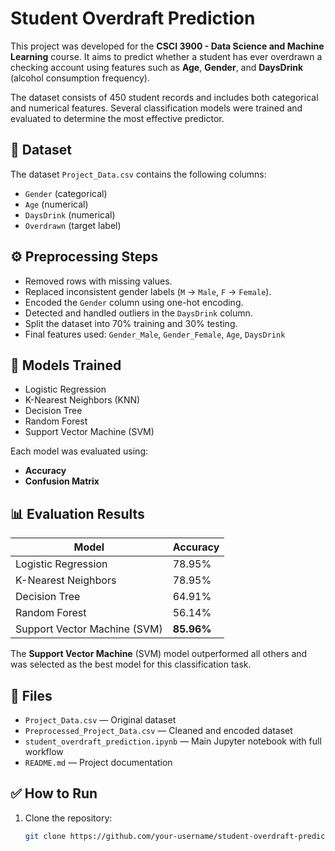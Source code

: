 # Student Overdraft Prediction

This project was developed for the **CSCI 3900 - Data Science and Machine Learning** course. It aims to predict whether a student has ever overdrawn a checking account using features such as **Age**, **Gender**, and **DaysDrink** (alcohol consumption frequency).

The dataset consists of 450 student records and includes both categorical and numerical features. Several classification models were trained and evaluated to determine the most effective predictor.

## 📁 Dataset

The dataset `Project_Data.csv` contains the following columns:
- `Gender` (categorical)
- `Age` (numerical)
- `DaysDrink` (numerical)
- `Overdrawn` (target label)

## ⚙️ Preprocessing Steps

- Removed rows with missing values.
- Replaced inconsistent gender labels (`M` → `Male`, `F` → `Female`).
- Encoded the `Gender` column using one-hot encoding.
- Detected and handled outliers in the `DaysDrink` column.
- Split the dataset into 70% training and 30% testing.
- Final features used: `Gender_Male`, `Gender_Female`, `Age`, `DaysDrink`

## 🧠 Models Trained

- Logistic Regression
- K-Nearest Neighbors (KNN)
- Decision Tree
- Random Forest
- Support Vector Machine (SVM)

Each model was evaluated using:
- **Accuracy**
- **Confusion Matrix**

## 📊 Evaluation Results

| Model              | Accuracy |
|-------------------|----------|
| Logistic Regression | 78.95%   |
| K-Nearest Neighbors | 78.95%   |
| Decision Tree       | 64.91%   |
| Random Forest       | 56.14%   |
| Support Vector Machine (SVM) | **85.96%** |

The **Support Vector Machine** (SVM) model outperformed all others and was selected as the best model for this classification task.

## 📂 Files

- `Project_Data.csv` — Original dataset
- `Preprocessed_Project_Data.csv` — Cleaned and encoded dataset
- `student_overdraft_prediction.ipynb` — Main Jupyter notebook with full workflow
- `README.md` — Project documentation

## ✅ How to Run

1. Clone the repository:
   ```bash
   git clone https://github.com/your-username/student-overdraft-prediction.git
